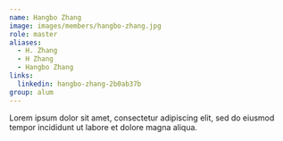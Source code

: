 ```yaml
---
name: Hangbo Zhang 
image: images/members/hangbo-zhang.jpg
role: master
aliases:
  - H. Zhang
  - H Zhang
  - Hangbo Zhang 
links: 
  linkedin: hangbo-zhang-2b0ab37b
group: alum
---
```


Lorem ipsum dolor sit amet, consectetur adipiscing elit, sed do eiusmod tempor incididunt ut labore et dolore magna aliqua.
